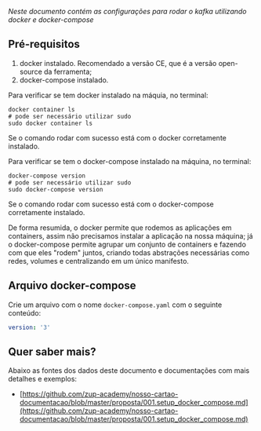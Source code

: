 *Neste documento contém as configurações para rodar o kafka utilizando docker e docker-compose*

## Pré-requisitos

1. docker instalado. Recomendado a versão CE, que é a versão open-source da ferramenta;
1. docker-compose instalado.

Para verificar se tem docker instalado na máquia, no terminal:

```shell script
docker container ls
# pode ser necessário utilizar sudo
sudo docker container ls
```

Se o comando rodar com sucesso está com o docker corretamente instalado.

Para verificar se tem o docker-compose instalado na máquina, no terminal:

```shell script
docker-compose version
# pode ser necessário utilizar sudo
sudo docker-compose version
```

Se o comando rodar com sucesso está com o docker-compose corretamente instalado.


De forma resumida, o docker permite que rodemos as aplicações em containers, assim não precisamos instalar a aplicação na nossa máquina; 
já o docker-compose permite agrupar um conjunto de containers e fazendo com que eles "rodem" juntos, criando todas abstrações necessárias como redes, volumes e centralizando em um único manifesto.


## Arquivo docker-compose

Crie um arquivo com o nome `docker-compose.yaml` com o seguinte conteúdo:

```yaml
version: '3'
```

## Quer saber mais?

Abaixo as fontes dos dados deste documento e documentações com mais detalhes e exemplos:

- [https://github.com/zup-academy/nosso-cartao-documentacao/blob/master/proposta/001.setup_docker_compose.md](https://github.com/zup-academy/nosso-cartao-documentacao/blob/master/proposta/001.setup_docker_compose.md)
